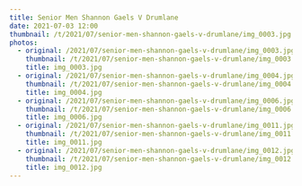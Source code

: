 ```yaml
---
title: Senior Men Shannon Gaels V Drumlane
date: 2021-07-03 12:00
thumbnail: /t/2021/07/senior-men-shannon-gaels-v-drumlane/img_0003.jpg
photos:
  - original: /2021/07/senior-men-shannon-gaels-v-drumlane/img_0003.jpg
    thumbnail: /t/2021/07/senior-men-shannon-gaels-v-drumlane/img_0003.jpg
    title: img_0003.jpg
  - original: /2021/07/senior-men-shannon-gaels-v-drumlane/img_0004.jpg
    thumbnail: /t/2021/07/senior-men-shannon-gaels-v-drumlane/img_0004.jpg
    title: img_0004.jpg
  - original: /2021/07/senior-men-shannon-gaels-v-drumlane/img_0006.jpg
    thumbnail: /t/2021/07/senior-men-shannon-gaels-v-drumlane/img_0006.jpg
    title: img_0006.jpg
  - original: /2021/07/senior-men-shannon-gaels-v-drumlane/img_0011.jpg
    thumbnail: /t/2021/07/senior-men-shannon-gaels-v-drumlane/img_0011.jpg
    title: img_0011.jpg
  - original: /2021/07/senior-men-shannon-gaels-v-drumlane/img_0012.jpg
    thumbnail: /t/2021/07/senior-men-shannon-gaels-v-drumlane/img_0012.jpg
    title: img_0012.jpg
---
```

